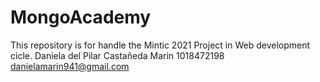 # MongoAcademy
This repository is for handle the Mintic 2021 Project in Web development cicle.
Daniela del Pilar Castañeda Marin
1018472198
danielamarin941@gmail.com